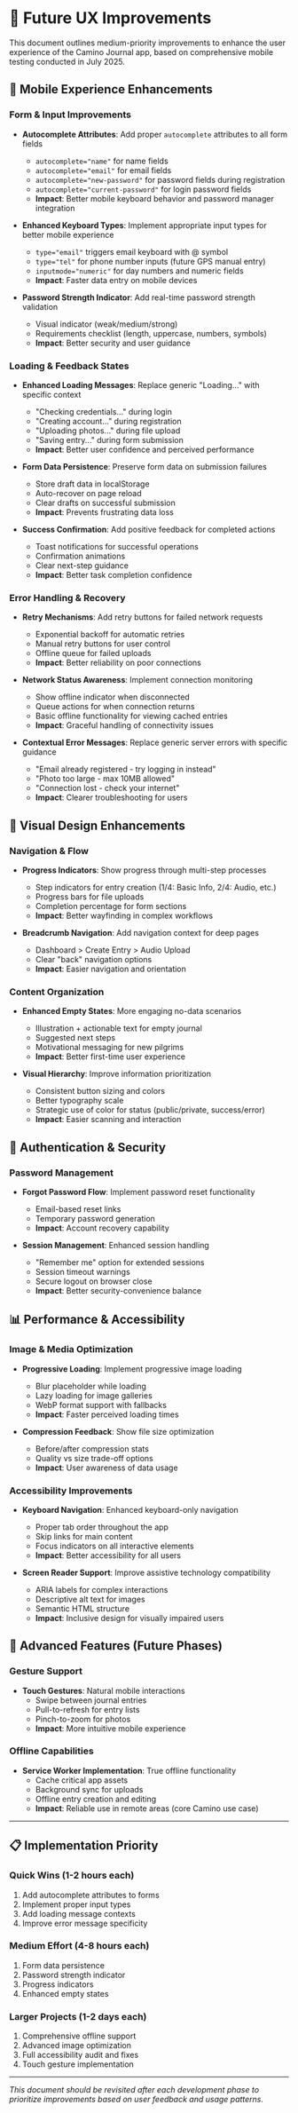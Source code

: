 # 🔄 Future UX Improvements

This document outlines medium-priority improvements to enhance the user experience of the Camino Journal app, based on comprehensive mobile testing conducted in July 2025.

## 📱 Mobile Experience Enhancements

### Form & Input Improvements
- **Autocomplete Attributes**: Add proper `autocomplete` attributes to all form fields
  - `autocomplete="name"` for name fields
  - `autocomplete="email"` for email fields  
  - `autocomplete="new-password"` for password fields during registration
  - `autocomplete="current-password"` for login password fields
  - **Impact**: Better mobile keyboard behavior and password manager integration

- **Enhanced Keyboard Types**: Implement appropriate input types for better mobile experience
  - `type="email"` triggers email keyboard with @ symbol
  - `type="tel"` for phone number inputs (future GPS manual entry)
  - `inputmode="numeric"` for day numbers and numeric fields
  - **Impact**: Faster data entry on mobile devices

- **Password Strength Indicator**: Add real-time password strength validation
  - Visual indicator (weak/medium/strong)
  - Requirements checklist (length, uppercase, numbers, symbols)
  - **Impact**: Better security and user guidance

### Loading & Feedback States

- **Enhanced Loading Messages**: Replace generic "Loading..." with specific context
  - "Checking credentials..." during login
  - "Creating account..." during registration
  - "Uploading photos..." during file upload
  - "Saving entry..." during form submission
  - **Impact**: Better user confidence and perceived performance

- **Form Data Persistence**: Preserve form data on submission failures
  - Store draft data in localStorage
  - Auto-recover on page reload
  - Clear drafts on successful submission
  - **Impact**: Prevents frustrating data loss

- **Success Confirmation**: Add positive feedback for completed actions
  - Toast notifications for successful operations
  - Confirmation animations
  - Clear next-step guidance
  - **Impact**: Better task completion confidence

### Error Handling & Recovery

- **Retry Mechanisms**: Add retry buttons for failed network requests
  - Exponential backoff for automatic retries
  - Manual retry buttons for user control
  - Offline queue for failed uploads
  - **Impact**: Better reliability on poor connections

- **Network Status Awareness**: Implement connection monitoring
  - Show offline indicator when disconnected
  - Queue actions for when connection returns
  - Basic offline functionality for viewing cached entries
  - **Impact**: Graceful handling of connectivity issues

- **Contextual Error Messages**: Replace generic server errors with specific guidance
  - "Email already registered - try logging in instead"
  - "Photo too large - max 10MB allowed"  
  - "Connection lost - check your internet"
  - **Impact**: Clearer troubleshooting for users

## 🎨 Visual Design Enhancements

### Navigation & Flow
- **Progress Indicators**: Show progress through multi-step processes
  - Step indicators for entry creation (1/4: Basic Info, 2/4: Audio, etc.)
  - Progress bars for file uploads
  - Completion percentage for form sections
  - **Impact**: Better wayfinding in complex workflows

- **Breadcrumb Navigation**: Add navigation context for deep pages
  - Dashboard > Create Entry > Audio Upload
  - Clear "back" navigation options
  - **Impact**: Easier navigation and orientation

### Content Organization
- **Enhanced Empty States**: More engaging no-data scenarios
  - Illustration + actionable text for empty journal
  - Suggested next steps
  - Motivational messaging for new pilgrims
  - **Impact**: Better first-time user experience

- **Visual Hierarchy**: Improve information prioritization
  - Consistent button sizing and colors
  - Better typography scale
  - Strategic use of color for status (public/private, success/error)
  - **Impact**: Easier scanning and interaction

## 🔐 Authentication & Security

### Password Management
- **Forgot Password Flow**: Implement password reset functionality
  - Email-based reset links
  - Temporary password generation
  - **Impact**: Account recovery capability

- **Session Management**: Enhanced session handling
  - "Remember me" option for extended sessions
  - Session timeout warnings
  - Secure logout on browser close
  - **Impact**: Better security-convenience balance

## 📊 Performance & Accessibility

### Image & Media Optimization
- **Progressive Loading**: Implement progressive image loading
  - Blur placeholder while loading
  - Lazy loading for image galleries
  - WebP format support with fallbacks
  - **Impact**: Faster perceived loading times

- **Compression Feedback**: Show file size optimization
  - Before/after compression stats
  - Quality vs size trade-off options
  - **Impact**: User awareness of data usage

### Accessibility Improvements
- **Keyboard Navigation**: Enhanced keyboard-only navigation
  - Proper tab order throughout the app
  - Skip links for main content
  - Focus indicators on all interactive elements
  - **Impact**: Better accessibility for all users

- **Screen Reader Support**: Improve assistive technology compatibility
  - ARIA labels for complex interactions
  - Descriptive alt text for images
  - Semantic HTML structure
  - **Impact**: Inclusive design for visually impaired users

## 🚀 Advanced Features (Future Phases)

### Gesture Support
- **Touch Gestures**: Natural mobile interactions
  - Swipe between journal entries
  - Pull-to-refresh for entry lists
  - Pinch-to-zoom for photos
  - **Impact**: More intuitive mobile experience

### Offline Capabilities
- **Service Worker Implementation**: True offline functionality
  - Cache critical app assets
  - Background sync for uploads
  - Offline entry creation and editing
  - **Impact**: Reliable use in remote areas (core Camino use case)

---

## 📋 Implementation Priority

### Quick Wins (1-2 hours each)
1. Add autocomplete attributes to forms
2. Implement proper input types
3. Add loading message contexts
4. Improve error message specificity

### Medium Effort (4-8 hours each)
1. Form data persistence
2. Password strength indicator
3. Progress indicators
4. Enhanced empty states

### Larger Projects (1-2 days each)
1. Comprehensive offline support
2. Advanced image optimization
3. Full accessibility audit and fixes
4. Touch gesture implementation

---

*This document should be revisited after each development phase to prioritize improvements based on user feedback and usage patterns.*
